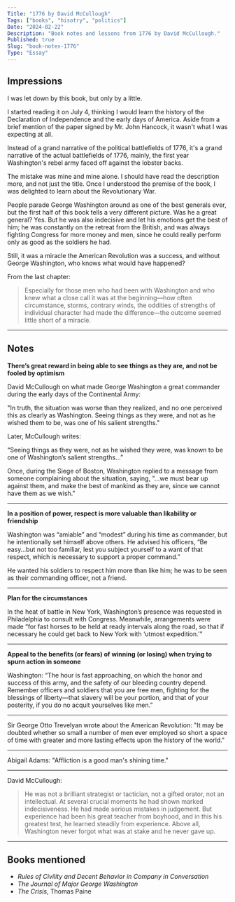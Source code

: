 ```yaml
---
Title: "1776 by David McCullough"
Tags: ["books", "hisotry", "politics"]
Date: "2024-02-22"
Description: "Book notes and lessons from 1776 by David McCullough."
Published: true
Slug: "book-notes-1776"
Type: "Essay"
---
```

## Impressions

I was let down by this book, but only by a little.

I started reading it on July 4, thinking I would learn the history of the Declaration of Independence and the early days of America. Aside from a brief mention of the paper signed by Mr. John Hancock, it wasn't what I was expecting at all.

Instead of a grand narrative of the political battlefields of 1776, it's a grand narrative of the actual battlefields of 1776, mainly, the first year Washington's rebel army faced off against the lobster backs.

The mistake was mine and mine alone. I should have read the description more, and not just the title. Once I understood the premise of the book, I was delighted to learn about the Revolutionary War.

People parade George Washington around as one of the best generals ever, but the first half of this book tells a very different picture. Was he a great general? Yes. But he was also indecisive and let his emotions get the best of him; he was constantly on the retreat from the British, and was always fighting Congress for more money and men, since he could really perform only as good as the soldiers he had.

Still, it was a miracle the American Revolution was a success, and without George Washington, who knows what would have happened?

From the last chapter:

> Especially for those men who had been with Washington and who knew what a close call it was at the beginning—how often circumstance, storms, contrary winds, the oddities of strengths of individual character had made the difference—the outcome seemed little short of a miracle.

---

## Notes

**There’s great reward in being able to see things as they are, and not be fooled by optimism**

David McCullough on what made George Washington a great commander during the early days of the Continental Army:

"In truth, the situation was worse than they realized, and no one perceived this as clearly as Washington. Seeing things as they were, and not as he wished them to be, was one of his salient strengths."

Later, McCullough writes:

“Seeing things as they were, not as he wished they were, was known to be one of Washington’s salient strengths…”

Once, during the Siege of Boston, Washington replied to a message from someone complaining about the situation, saying, "...we must bear up against them, and make the best of mankind as they are, since we cannot have them as we wish."

---

**In a position of power, respect is more valuable than likability or friendship**

Washington was “amiable” and “modest” during his time as commander, but he intentionally set himself above others. He advised his officers, “Be easy…but not too familiar, lest you subject yourself to a want of that respect, which is necessary to support a proper command.”

He wanted his soldiers to respect him more than like him; he was to be seen as their commanding officer, not a friend.

---

**Plan for the circumstances**

In the heat of battle in New York, Washington’s presence was requested in Philadelphia to consult with Congress. Meanwhile, arrangements were made “for fast horses to be held at ready intervals along the road, so that if necessary he could get back to New York with ‘utmost expedition.’”

---

**Appeal to the benefits (or fears) of winning (or losing) when trying to spurn action in someone**

Washington: “The hour is fast approaching, on which the honor and success of this army, and the safety of our bleeding country depend. Remember officers and soldiers that you are free men, fighting for the blessings of liberty—that slavery will be your portion, and that of your posterity, if you do no acquit yourselves like men.”

---

Sir George Otto Trevelyan wrote about the American Revolution: "It may be doubted whether so small a number of men ever employed so short a space of time with greater and more lasting effects upon the history of the world."

---

Abigail Adams: "Affliction is a good man's shining time."

---

David McCullough:

> He was not a brilliant strategist or tactician, not a gifted orator, not an intellectual. At several crucial moments he had shown marked indecisiveness. He had made serious mistakes in judgement. But experience had been his great teacher from boyhood, and in this his greatest test, he learned steadily from experience. Above all, Washington never forgot what was at stake and he never gave up.

---

## Books mentioned

- _Rules of Civility and Decent Behavior in Company in Conversation_
- _The Journal of Major George Washington_
- _The Crisis_, Thomas Paine